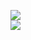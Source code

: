 [![](https://img.shields.io/badge/Made%20With-Github%20Spray-lightgrey.svg?style=for-the-badge&logo=github)](https://github.com/Annihil/github-spray#32196)  
[![](https://i.imgur.com/2DrTn0Z.gif)](https://github.com/Annihil/github-spray)